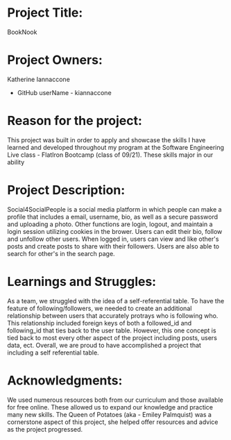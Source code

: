 # Project Title: 
  BookNook

# Project Owners: 
  Katherine Iannaccone
  - GitHub userName - kiannaccone

# Reason for the project: 
  This project was built in order to apply and showcase the skills I have learned and developed throughout my program at the Software Engineering Live class - FlatIron Bootcamp (class of 09/21). These skills major in our ability  

# Project Description: 
  Social4SocialPeople is a social media platform in which people can make a profile that includes a email, username, bio, as well as a secure password and uploading a photo. Other functions are login, logout, and maintain a login session utilizing cookies in the brower. Users can edit their bio, follow and unfollow other users. When logged in, users can view and like other's posts and create posts to share with their followers. Users are also able to search for other's in the search page. 

# Learnings and Struggles:
  As a team, we struggled with the idea of a self-referential table. To have the feature of following/followers, we needed to create an additional relationship between users that accurately protrays who is following who. This relationship included foreign keys of both a followed_id and following_id that ties back to the user table. However, this one concept is tied back to most every other aspect of the project including posts, users data, ect. Overall, we are proud to have accomplished a project that including a self referential table. 

# Acknowledgments:
  We used numerous resources both from our curriculum and those available for free online. These allowed us to expand our knowledge and practice many new skills. The Queen of Potatoes (aka - Emiley Palmquist) was a cornerstone aspect of this project, she helped offer resources and advice as the project progressed.